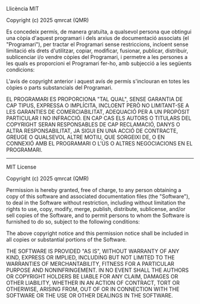 Llicència MIT

Copyright (c) 2025 qmrcat (QMR)

Es concedeix permís, de manera gratuïta, a qualsevol persona que obtingui una còpia
d'aquest programari i dels arxius de documentació associats (el "Programari"), per
tractar el Programari sense restriccions, incloent sense limitació els drets
d'utilitzar, copiar, modificar, fusionar, publicar, distribuir, sublicenciar i/o vendre
còpies del Programari, i permetre a les persones a les quals es proporcioni el Programari
fer-ho, amb subjecció a les següents condicions:

L'avís de copyright anterior i aquest avís de permís s'inclouran en totes
les còpies o parts substancials del Programari.

EL PROGRAMARI ES PROPORCIONA "TAL QUAL", SENSE GARANTIA DE CAP TIPUS, EXPRESSA O
IMPLÍCITA, INCLOENT PERÒ NO LIMITANT-SE A LES GARANTIES DE COMERCIABILITAT,
ADEQUACIÓ PER A UN PROPÒSIT PARTICULAR I NO INFRACCIÓ. EN CAP CAS ELS
AUTORS O TITULARS DEL COPYRIGHT SERAN RESPONSABLES DE CAP RECLAMACIÓ, DANYS O
ALTRA RESPONSABILITAT, JA SIGUI EN UNA ACCIÓ DE CONTRACTE, GREUGE O QUALSEVOL ALTRE
MOTIU, QUE SORGEIXI DE, O EN CONNEXIÓ AMB EL PROGRAMARI O L'ÚS O ALTRES NEGOCIACIONS
EN EL PROGRAMARI.

---

MIT License

Copyright (c) 2025 qmrcat (QMR)

Permission is hereby granted, free of charge, to any person obtaining a copy
of this software and associated documentation files (the "Software"), to deal
in the Software without restriction, including without limitation the rights
to use, copy, modify, merge, publish, distribute, sublicense, and/or sell
copies of the Software, and to permit persons to whom the Software is
furnished to do so, subject to the following conditions:

The above copyright notice and this permission notice shall be included in all
copies or substantial portions of the Software.

THE SOFTWARE IS PROVIDED "AS IS", WITHOUT WARRANTY OF ANY KIND, EXPRESS OR
IMPLIED, INCLUDING BUT NOT LIMITED TO THE WARRANTIES OF MERCHANTABILITY,
FITNESS FOR A PARTICULAR PURPOSE AND NONINFRINGEMENT. IN NO EVENT SHALL THE
AUTHORS OR COPYRIGHT HOLDERS BE LIABLE FOR ANY CLAIM, DAMAGES OR OTHER
LIABILITY, WHETHER IN AN ACTION OF CONTRACT, TORT OR OTHERWISE, ARISING FROM,
OUT OF OR IN CONNECTION WITH THE SOFTWARE OR THE USE OR OTHER DEALINGS IN THE
SOFTWARE.
